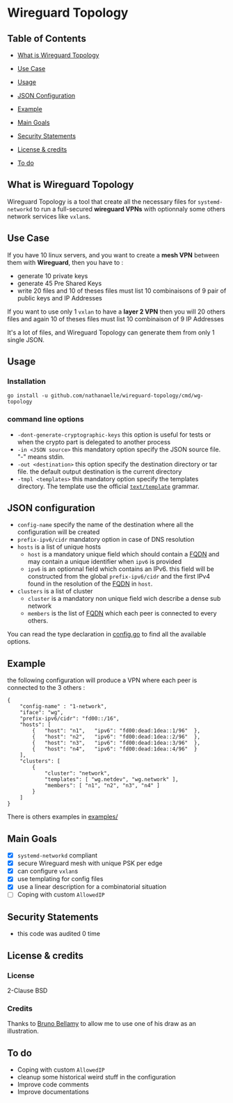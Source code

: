 # Wireguard Topology

## Table of Contents

  * [What is Wireguard Topology](#what-is-wireguard-topology)
  * [Use Case](#use-case)
  * [Usage](#usage)
  * [JSON Configuration](#json-configuration)
  * [Example](#example)
  * [Main Goals](#main-goals)
  * [Security Statements](#security-statements)
  * [License & credits](#license--credits)

  * [To do](#to-do)

## What is Wireguard Topology

Wireguard Topology is a tool that create all the necessary files for `systemd-networkd` to run a full-secured **wireguard VPNs** with optionnaly some others network services like `vxlan`s.

## Use Case

If you have 10 linux servers, and you want to create a **mesh VPN** between them with **Wireguard**, then you have to :

  * generate 10 private keys
  * generate 45 Pre Shared Keys
  * write 20 files and 10 of theses files must list 10 combinaisons of 9 pair of public keys and IP Addresses

If you want to use only 1 `vxlan` to have a **layer 2 VPN** then you will 20 others files and again 10 of theses files must list 10 combinaison of 9 IP Addresses

It's a lot of files, and Wireguard Topology can generate them from only 1 single JSON.

## Usage

### Installation

`go install -u github.com/nathanaelle/wireguard-topology/cmd/wg-topology`

### command line options

  * `-dont-generate-cryptographic-keys` this option is useful for tests or when the crypto part is delegated to another process
  * `-in <JSON source>` this mandatory option specify the JSON source file. "-" means stdin.
  * `-out <destination>` this option specify the destination directory or tar file. the default output destination is the current directory
  * `-tmpl <templates>` this mandatory option specify the templates directory. The template use the official [`text/template`](https://golang.org/pkg/text/template/) grammar.

## JSON configuration

  * `config-name` specify the name of the destination where all the configuration will be created
  * `prefix-ipv6/cidr` mandatory option in case of DNS resolution 
  * `hosts` is a list of unique hosts
    * `host` is a mandatory unique field which should contain a [FQDN](https://en.wikipedia.org/wiki/Fully_qualified_domain_name) and may contain a unique identifier when `ipv6` is provided
    * `ipv6` is an optionnal field which contains an IPv6. this field will be constructed from the global `prefix-ipv6/cidr` and the first IPv4 found in the resolution of the [FQDN](https://en.wikipedia.org/wiki/Fully_qualified_domain_name) in `host`.
  * `clusters` is a list of cluster
    * `cluster` is a mandatory non unique field wich describe a dense sub network
    * `members` is the list of [FQDN](https://en.wikipedia.org/wiki/Fully_qualified_domain_name) which each peer is connected to every others.

You can read the type declaration in [config.go](config.go) to find all the available options.

## Example

the following configuration will produce a VPN where each peer is connected to the 3 others :

```
{
	"config-name" : "1-network",
	"iface": "wg",
	"prefix-ipv6/cidr": "fd00::/16",
	"hosts": [
		{	"host": "n1",	"ipv6": "fd00:dead:1dea::1/96"	},
		{	"host": "n2",	"ipv6": "fd00:dead:1dea::2/96"	},
		{	"host": "n3",	"ipv6": "fd00:dead:1dea::3/96"	},
		{	"host": "n4",	"ipv6": "fd00:dead:1dea::4/96"	}
	],
	"clusters": [
		{
			"cluster": "network",
			"templates": [ "wg.netdev", "wg.network" ],
			"members": [ "n1", "n2", "n3", "n4" ]
		}
	]
}
````

There is others examples in [examples/](examples/)

## Main Goals

  * [x] `systemd-networkd` compliant
  * [x] secure Wireguard mesh with unique PSK per edge
  * [x] can configure `vxlan`s
  * [x] use templating for config files
  * [x] use a linear description for a combinatorial situation
  * [ ] Coping with custom `AllowedIP`

## Security Statements

  * this code was audited 0 time

## License & credits

### License

2-Clause BSD

### Credits

Thanks to [Bruno Bellamy](https://www.facebook.com/bellaminettes) to allow me to use one of his draw as an illustration.

## To do

  * Coping with custom `AllowedIP`
  * cleanup some historical weird stuff in the configuration
  * Improve code comments
  * Improve documentations

